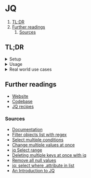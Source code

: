 # JQ

1. [TL;DR](#tldr)
1. [Further readings](#further-readings)
   1. [Sources](#sources)

## TL;DR

<details>
  <summary>Setup</summary>

```sh
brew install 'jq'
docker pull 'ghcr.io/jqlang/jq'
```

</details>

<details>
  <summary>Usage</summary>

```sh
# Run using containers
docker run --rm -i -v "$PWD:/workdir:ro" --workdir '/workdir' 'ghcr.io/jqlang/jq' '.' 'package.json'

# Include the name of the file in the filtered output
jq -r 'input_filename' 'package.json'
jq '{"start":.start,"end":.end,"file":input_filename}' '/tmp/.ansible/async'/*

# Only list keys.
jq 'keys' 'file.json'
docker run --rm -i 'ghcr.io/jqlang/jq' 'keys' 'file.json'

# Sort all the keys.
jq --sort-keys '.' 'input.json' > 'output.json'
jq --sort-keys '.' 'file.json' | sponge 'file.json'

# Avoid failure due to possibly missing keys.
# Notice the postfix operator '?'.
jq '.spec.template.spec.containers[]?.env?' 'manifest.kube.json'

# Update values of keys
jq '.dependencies."@pulumi/aws" |= "6.57.0"' 'package.json' | sponge 'package.json'

# Add elements to lists.
jq '.orchestrators += [{"orchestratorVersion": "1.24.9"}]'
jq --arg 'REGION' "${AWS_REGION}" \
  '.spec.template.spec.containers[]?.env? += [{name: "AWS_REGION", value: $REGION}]' \
  '/tmp/service.kube.json'
yq -iy '.resources+=["awx.yaml"]' 'kustomization.yaml'

# Delete keys from objects.
jq 'del(.items[].spec.clusterIP)' '/tmp/service.kube.json'
jq 'del(.country, .number, .language)' …
# Remember ranges are *exclusive* of the end index.
jq 'del(.[0,1,2])' …
jq 'del(.[0:3])' …

# Remove all null values.
jq 'del(..|nulls)' …
jq 'del(recurse(.[]?;true)|select(. == null))' …

# Print objects as 'key [space] "value"' pairs.
jq -r 'to_entries[] | "\(.key) \"\(.value)\""' 'file.json'

# Change the value of single keys.
jq '.extensionsGallery | .serviceUrl |= "https://marketplace.visualstudio.com/_apis/public/gallery"' \
  '/usr/lib/code/product.json'
jq --arg 'NAMESPACE' "$NAMESPACE" \
  '.spec.template.spec.containers[]?.env[]? |= {
    "name": .name,
    "value": (if .name == "KUBERNETES_NAMESPACE" then $NAMESPACE else .value end)
  }' \
  '/tmp/service.kube.json'

# Change the value of multiple keys at once.
jq '.extensionsGallery
    | .serviceUrl = "https://marketplace.visualstudio.com/_apis/public/gallery"
    | .cacheUrl = "https://vscode.blob.core.windows.net/gallery/index"
    | .itemUrl = "https://marketplace.visualstudio.com/items"' \
  '/usr/lib/code/product.json'
jq '.extensionsGallery + {
      serviceUrl: "https://marketplace.visualstudio.com/_apis/public/gallery",
      cacheUrl: "https://vscode.blob.core.windows.net/gallery/index",
      itemUrl: "https://marketplace.visualstudio.com/items"
    }' '/usr/lib/code/product.json'

# Merge objects from 2 files.
jq '.[0] * .[1]' '1.json' '2.json'

# Only show ('select'ed) elements which specific attribute's value is in a list.
jq '.[]|select(.PrivateIpAddress|IN("172.31.6.209","172.31.6.229"))|.PrivateDnsName' '-'

# Add elements from arrays with the same name from other files.
jq '.rules=([input.rules]|flatten)' 'starting-rule-set.json' 'ending-rule-set.json'
jq '.rules=([inputs.rules]|flatten)' 'starting-rule-set.json' 'parts'/*'.json'

# Put specific keys on top.
jq '.objects = [(.objects[] as $in | {type,name,id} + $in)]' 'prod/dataPipeline_deviceLocationConversion_prod.json'
```

</details>

<details>
  <summary>Real world use cases</summary>

```sh
# Convert Enpass' JSON export to a YAML file
jq '.items[] | {title, fields} | .title + ":", (.fields[] | select(.value != "") | "  " + .label + ": " + .value)' \
  'test.json' -cr

# Refactor an AWS DataPipeline definition.
jq --sort-keys '.' datapipeline.json > '/tmp/sorted.json' \
&& jq '.objects = [(.objects[] as $in | {type,name,id} + $in | with_entries(select(.value != null)))]' \
    '/tmp/sorted.json' > '/tmp/reordered.json' \
&& mv '/tmp/reordered.json' 'datapipeline.json'

# Extract the value of elements with specific keys.
kubectl get pods -o 'yaml' \
| yq -y '
    .items[]
    | select(.metadata.name | test("^runner-.*"))
    | select(.spec.tolerations[].key == "component" and .spec.tolerations[].value == "big-runner")
    | .spec.nodeSelector, .spec.tolerations' \
    -

# Recursively find all the properties whose key is 'errors' whether it exists or not.
# '..' unrolls the object, '?' checks for the value or returns null, and 'select(.)' is like a filter on truthy values.
jq '[.. | .errors?[0] | select(.) ]' '/tmp/helm.template.out.json'

# Find all images in a helm chart explicitly or implicitly using the tag 'latest'.
helm template 'chartName' \
| yq -r '
    ..
    | .image?
    | select(.)
    | select(.|test(".*:.*")|not), select(.|test(".*:$")), select(.|test(".*:latest"))' \
    '-'

# Check that the 'backend.url key' in a 'Pulumi.yaml' file is not 'file://' and fail otherwise.
yq -e '(.backend.url|test("^file://")?)|not' 'Pulumi.yaml'
```

</details>

## Further readings

- [Website]
- [Codebase]
- [JQ recipes]

[jq recipes]: https://remysharp.com/drafts/jq-recipes

### Sources

- [Documentation]
- [Filter objects list with regex]
- [Select multiple conditions]
- [Change multiple values at once]
- [jq Select range]
- [Deleting multiple keys at once with jq]
- [Remove all null values]
- [jq: select where .attribute in list]
- [An Introduction to JQ]

<!--
  Reference
  ═╬═Time══
  -->

<!-- Upstream -->
[codebase]: https://github.com/jqlang/jq
[documentation]: https://jqlang.org/manual/
[website]: https://jqlang.org/

<!-- Others -->
[an introduction to jq]: https://earthly.dev/blog/jq-select/
[change multiple values at once]: https://stackoverflow.com/questions/47355901/jq-change-multiple-values#47357956
[deleting multiple keys at once with jq]: https://stackoverflow.com/questions/36227245/deleting-multiple-keys-at-once-with-jq
[filter objects list with regex]: https://til.hashrocket.com/posts/uv0bjiokwk-use-jq-to-filter-objects-list-with-regex
[jq select range]: https://stackoverflow.com/questions/45548604/jq-select-range
[jq: select where .attribute in list]: https://stackoverflow.com/questions/50750688/jq-select-where-attribute-in-list
[remove all null values]: https://stackoverflow.com/questions/39500608/remove-all-null-values
[select multiple conditions]: https://stackoverflow.com/questions/33057420/jq-select-multiple-conditions#33059058
